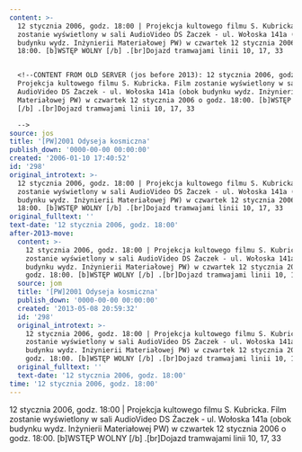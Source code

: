 ```yaml
---
content: >-
  12 stycznia 2006, godz. 18:00 | Projekcja kultowego filmu S. Kubricka. Film
  zostanie wyświetlony w sali AudioVideo DS Żaczek - ul. Wołoska 141a (obok
  budynku wydz. Inżynierii Materiałowej PW) w czwartek 12 stycznia 2006 o godz.
  18:00. [b]WSTĘP WOLNY [/b] .[br]Dojazd tramwajami linii 10, 17, 33


  <!--CONTENT FROM OLD SERVER (jos before 2013): 12 stycznia 2006, godz. 18:00 |
  Projekcja kultowego filmu S. Kubricka. Film zostanie wyświetlony w sali
  AudioVideo DS Żaczek - ul. Wołoska 141a (obok budynku wydz. Inżynierii
  Materiałowej PW) w czwartek 12 stycznia 2006 o godz. 18:00. [b]WSTĘP WOLNY
  [/b] .[br]Dojazd tramwajami linii 10, 17, 33

  -->
source: jos
title: '[PW]2001 Odyseja kosmiczna'
publish_down: '0000-00-00 00:00:00'
created: '2006-01-10 17:40:52'
id: '298'
original_introtext: >-
  12 stycznia 2006, godz. 18:00 | Projekcja kultowego filmu S. Kubricka. Film
  zostanie wyświetlony w sali AudioVideo DS Żaczek - ul. Wołoska 141a (obok
  budynku wydz. Inżynierii Materiałowej PW) w czwartek 12 stycznia 2006 o godz.
  18:00. [b]WSTĘP WOLNY [/b] .[br]Dojazd tramwajami linii 10, 17, 33
original_fulltext: ''
text-date: '12 stycznia 2006, godz. 18:00'
after-2013-move:
  content: >-
    12 stycznia 2006, godz. 18:00 | Projekcja kultowego filmu S. Kubricka. Film
    zostanie wyświetlony w sali AudioVideo DS Żaczek - ul. Wołoska 141a (obok
    budynku wydz. Inżynierii Materiałowej PW) w czwartek 12 stycznia 2006 o
    godz. 18:00. [b]WSTĘP WOLNY [/b] .[br]Dojazd tramwajami linii 10, 17, 33
  source: jom
  title: '[PW]2001 Odyseja kosmiczna'
  publish_down: '0000-00-00 00:00:00'
  created: '2013-05-08 20:59:32'
  id: '298'
  original_introtext: >-
    12 stycznia 2006, godz. 18:00 | Projekcja kultowego filmu S. Kubricka. Film
    zostanie wyświetlony w sali AudioVideo DS Żaczek - ul. Wołoska 141a (obok
    budynku wydz. Inżynierii Materiałowej PW) w czwartek 12 stycznia 2006 o
    godz. 18:00. [b]WSTĘP WOLNY [/b] .[br]Dojazd tramwajami linii 10, 17, 33
  original_fulltext: ''
  text-date: '12 stycznia 2006, godz. 18:00'
time: '12 stycznia 2006, godz. 18:00'
---
```

12 stycznia 2006, godz. 18:00 | Projekcja kultowego filmu S. Kubricka. Film zostanie wyświetlony w sali AudioVideo DS Żaczek - ul. Wołoska 141a (obok budynku wydz. Inżynierii Materiałowej PW) w czwartek 12 stycznia 2006 o godz. 18:00. [b]WSTĘP WOLNY [/b] .[br]Dojazd tramwajami linii 10, 17, 33

<!--CONTENT FROM OLD SERVER (jos before 2013): 12 stycznia 2006, godz. 18:00 | Projekcja kultowego filmu S. Kubricka. Film zostanie wyświetlony w sali AudioVideo DS Żaczek - ul. Wołoska 141a (obok budynku wydz. Inżynierii Materiałowej PW) w czwartek 12 stycznia 2006 o godz. 18:00. [b]WSTĘP WOLNY [/b] .[br]Dojazd tramwajami linii 10, 17, 33
-->

<!--{{json:{"created_date":"2006-01-10 17:40:52","publish_down":"0000-00-00 00:00:00","id":"298"}}}-->